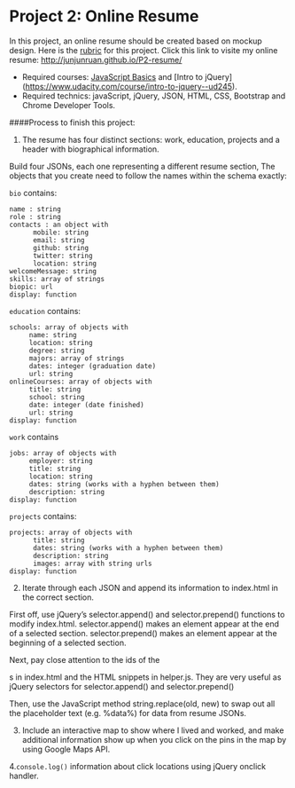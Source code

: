 # Project 2: Online Resume
In this project, an online resume should be created based on mockup design. Here is the
[rubric](https://www.udacity.com/course/viewer#!/c-nd001/l-2962818615/m-2971188543) for this project. 
Click this link to visite my online resume: http://junjunruan.github.io/P2-resume/

- Required courses: [JavaScript Basics](https://www.udacity.com/course/javascript-basics--ud804) and [Intro to jQuery] (https://www.udacity.com/course/intro-to-jquery--ud245).
- Required technics: javaScript, jQuery, JSON, HTML, CSS, Bootstrap and Chrome Developer Tools.

####Process to finish this project:

1. The resume has four distinct sections: work, education, projects and a header with biographical information.

  Build four JSONs, each one representing a different resume section, The objects that you create need to follow the names within the schema exactly:

`bio` contains:
```
name : string
role : string
contacts : an object with
      mobile: string
      email: string 
      github: string
      twitter: string 
      location: string
welcomeMessage: string 
skills: array of strings
biopic: url
display: function
```

`education` contains:
```
schools: array of objects with
     name: string
     location: string
     degree: string
     majors: array of strings
     dates: integer (graduation date)
     url: string
onlineCourses: array of objects with
     title: string
     school: string
     date: integer (date finished)
     url: string
display: function
```

`work` contains
```
jobs: array of objects with
     employer: string 
     title: string 
     location: string 
     dates: string (works with a hyphen between them)
     description: string 
display: function
```

`projects` contains:
```
projects: array of objects with
      title: string 
      dates: string (works with a hyphen between them)
      description: string
      images: array with string urls
display: function
```

2. Iterate through each JSON and append its information to index.html in the correct section.

  First off, use jQuery’s selector.append() and selector.prepend() functions to modify index.html. selector.append() makes an element appear at the end of a selected section. selector.prepend() makes an element appear at the beginning of a selected section.

  Next, pay close attention to the ids of the <div>s in index.html and the HTML snippets in helper.js. They are very useful as jQuery selectors for selector.append() and selector.prepend()

  Then, use the JavaScript method string.replace(old, new) to swap out all the placeholder text (e.g. %data%) for data from resume JSONs.

3. Include an interactive map to show where I lived and worked, and make additional information show up when you click on the pins in the map by using Google Maps API.

4.`console.log()` information about click locations using jQuery onclick handler.

